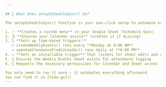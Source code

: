 ```yaml
---

## 🚀 What Does setupScheduleSync() Do?

The setupScheduleSync() function is your one-click setup to automate everything. It performs the following actions

1. ✅ **Creates a custom menu** in your Google Sheet (Schedule Sync)
2. 🗓 **Ensures your Calendar exists** (creates it if missing)
3. 🔄 **Sets up time-based triggers:**
   - createWeeklyEvents() runs every **Monday at 8:00 AM**
   - updateAttendanceFromCalendar() runs daily at **6:00 PM**
4. ✏️ **Sets an installable trigger** that listens for sheet edits and calls onEditSchedule(e)
5. 📃 Ensures the Weekly Events sheet exists for attendance logging
6. 🔐 Requests the necessary permissions for Calendar and Sheet access

You only need to run it once — it automates everything afterward.
You can find it in [Code.gs]()
---
```

